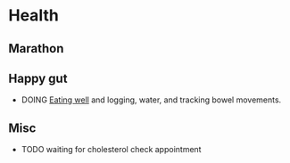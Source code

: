 # Health

## Marathon

## Happy gut 
- DOING [Eating well](my-blueprint.md) and logging, water, and tracking bowel movements.

## Misc
- TODO waiting for cholesterol check appointment



